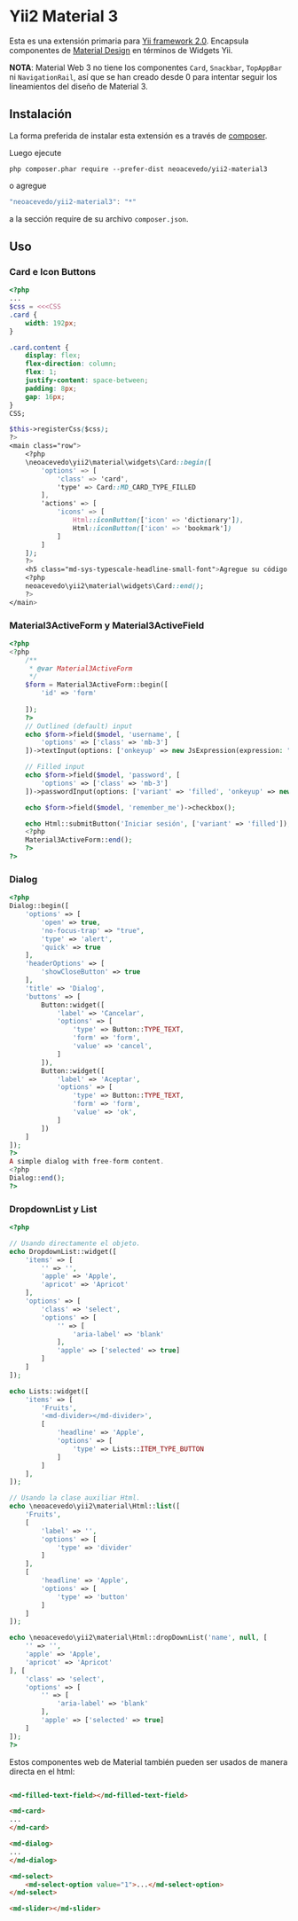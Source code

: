 Yii2 Material 3
============
Esta es una extensión primaria para [Yii framework 2.0](https://www.yiiframework.com). Encapsula componentes de [Material Design](https://m3.material.io/) en términos de Widgets Yii.

**NOTA**: Material Web 3 no tiene los componentes `Card`, `Snackbar`, `TopAppBar` ni `NavigationRail`, así que se han creado desde 0 para intentar seguir los lineamientos del diseño de Material 3.

Instalación
------------

La forma preferida de instalar esta extensión es a través de [composer](http://getcomposer.org/download/).

Luego ejecute

```
php composer.phar require --prefer-dist neoacevedo/yii2-material3
```

o agregue

```js
"neoacevedo/yii2-material3": "*"
```

a la sección require de su archivo `composer.json`.

Uso
----

### Card e Icon Buttons

```php
<?php
...
$css = <<<CSS
.card {
    width: 192px;
}

.card.content {
    display: flex;
    flex-direction: column;
    flex: 1;
    justify-content: space-between;
    padding: 8px;
    gap: 16px;
}
CSS;

$this->registerCss($css);
?>
<main class="row">
    <?php
    \neoacevedo\yii2\material\widgets\Card::begin([
        'options' => [
            'class' => 'card', 
            'type' => Card::MD_CARD_TYPE_FILLED
        ],
        'actions' => [
            'icons' => [
                Html::iconButton(['icon' => 'dictionary']),
                Html::iconButton(['icon' => 'bookmark'])
            ]
        ]
    ]);
    ?>
    <h5 class="md-sys-typescale-headline-small-font">Agregue su código espagueti</h5>
    <?php
    neoacevedo\yii2\material\widgets\Card::end();
    ?>
</main>
```

### Material3ActiveForm y Material3ActiveField

```php
<?php
<?php
    /**
     * @var Material3ActiveForm
     */
    $form = Material3ActiveForm::begin([
        'id' => 'form'
        
    ]);
    ?>
    // Outlined (default) input
    echo $form->field($model, 'username', [
        'options' => ['class' => 'mb-3']
    ])->textInput(options: ['onkeyup' => new JsExpression(expression: "if(event.key == 'Enter') { form.submit(); }")]);

    // Filled input
    echo $form->field($model, 'password', [
        'options' => ['class' => 'mb-3']
    ])->passwordInput(options: ['variant' => 'filled', 'onkeyup' => new JsExpression(expression: "if(event.key == 'Enter') { form.submit(); }")]);

    echo $form->field($model, 'remember_me')->checkbox();

    echo Html::submitButton('Iniciar sesión', ['variant' => 'filled']);
    <?php
    Material3ActiveForm::end();
    ?>
?>

```

### Dialog

```php
<?php
Dialog::begin([
    'options' => [
        'open' => true,
        'no-focus-trap' => "true",
        'type' => 'alert',
        'quick' => true
    ],
    'headerOptions' => [
        'showCloseButton' => true
    ],
    'title' => 'Dialog',
    'buttons' => [
        Button::widget([
            'label' => 'Cancelar',
            'options' => [
                'type' => Button::TYPE_TEXT,
                'form' => 'form',
                'value' => 'cancel',
            ]
        ]),
        Button::widget([
            'label' => 'Aceptar',
            'options' => [
                'type' => Button::TYPE_TEXT,
                'form' => 'form',
                'value' => 'ok',
            ]
        ])
    ]
]);
?>
A simple dialog with free-form content.
<?php
Dialog::end();
?>

```

### DropdownList y List

```php
<?php

// Usando directamente el objeto.
echo DropdownList::widget([
    'items' => [
        '' => '',
        'apple' => 'Apple',
        'apricot' => 'Apricot'
    ], 
    'options' => [
        'class' => 'select',
        'options' => [
            '' => [
                'aria-label' => 'blank'
            ],
            'apple' => ['selected' => true]
        ]
    ]
]);

echo Lists::widget([
    'items' => [
        'Fruits',
        '<md-divider></md-divider>',
        [
            'headline' => 'Apple',
            'options' => [
                'type' => Lists::ITEM_TYPE_BUTTON
            ]
        ]
    ],
]);

// Usando la clase auxiliar Html.
echo \neoacevedo\yii2\material\Html::list([
    'Fruits',
    [
        'label' => '',
        'options' => [
            'type' => 'divider'
        ]
    ],
    [
        'headline' => 'Apple',
        'options' => [
            'type' => 'button'
        ]
    ]
]);

echo \neoacevedo\yii2\material\Html::dropDownList('name', null, [
    '' => '',
    'apple' => 'Apple',
    'apricot' => 'Apricot'
], [
    'class' => 'select',
    'options' => [
        '' => [
            'aria-label' => 'blank'
        ],
        'apple' => ['selected' => true]
    ]
]);
?>

```

Estos componentes web de Material también pueden ser usados de manera directa en el html:

```html

<md-filled-text-field></md-filled-text-field>

<md-card>
...
</md-card>

<md-dialog>
...
</md-dialog>

<md-select>
    <md-select-option value="1">...</md-select-option>
</md-select>

<md-slider></md-slider>
```
